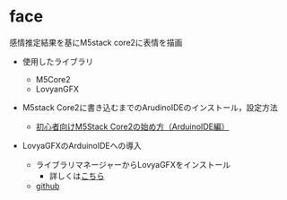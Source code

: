 # face
感情推定結果を基にM5stack core2に表情を描画

* 使用したライブラリ
    * M5Core2
    * LovyanGFX

* M5stack Core2に書き込むまでのArudinoIDEのインストール，設定方法
    * [初心者向けM5Stack Core2の始め方（ArduinoIDE編）](https://raspberrypi.mongonta.com/howto-start-m5stack-core2arduinoide/)

* LovyaGFXのArduinoIDEへの導入
    * ライブラリマネージャーからLovyaGFXをインストール
        * 詳しくは[こちら](https://raspberrypi.mongonta.com/howto-install-lovyangfx/)
    * [github](https://github.com/lovyan03/LovyanGFX)
